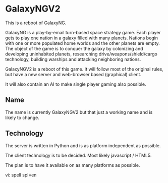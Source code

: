 # GalaxyNGV2

This is a reboot of GalaxyNG.

GalaxyNG is a play-by-email turn-based space strategy game.  Each player gets
to play one nation in a galaxy filled with many planets. Nations begin with
one or more populated home worlds and the other planets are empty.  The object
of the game is to conquer the galaxy by colonizing and developing uninhabited
planets, researching drive/weapons/shield/cargo technology, building warships
and attacking neighboring nations.

GalaxyNGV2 is a reboot of this game.  It will follow most of the original
rules, but have a new server and web-browser based (graphical) client.

It will also contain an AI to make single player gaming also possible.

## Name

The name is currently GalaxyNGV2 but that just a working name and is likely to
change.


## Technology

The server is written in Python and is as platform independent as possible.

The client technology is to be decided.  Most likely javascript / HTML5.

The plan is to have it available on as many platforms as possible.

vi: spell spl=en
